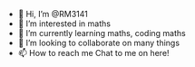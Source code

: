 - 👋 Hi, I’m @RM3141
- 👀 I’m interested in maths
- 🌱 I’m currently learning maths, coding maths
- 💞️ I’m looking to collaborate on many things
- 📫 How to reach me Chat to me on here!

<!---
RM3141/RM3141 is a ✨ special ✨ repository because its `README.md` (this file) appears on your GitHub profile.
You can click the Preview link to take a look at your changes.
--->

